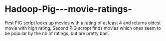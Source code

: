 # Hadoop-Pig---movie-ratings-
First PIG script looks up movies with a rating of at least 4 and returns oldest movie with high rating,
Second PIG scropt finds movies which ones seem to be popular by the nb of ratings, but are pretty bad. 
